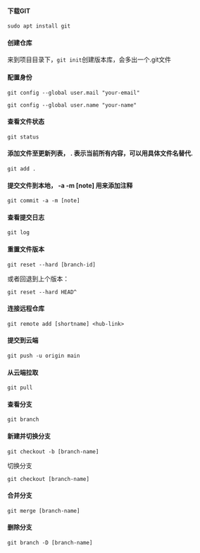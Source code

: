 #### 下载GIT

`sudo apt install git`

#### 创建仓库

来到项目目录下，`git init`创建版本库，会多出一个.git文件

#### 配置身份

`git config --global user.mail "your-email"`

`git config --global user.name "your-name"`

#### 查看文件状态

`git status`

#### 添加文件至更新列表， . 表示当前所有内容，可以用具体文件名替代.

`git add .`

#### 提交文件到本地， -a -m [note] 用来添加注释

`git commit -a -m [note]`

#### 查看提交日志

`git log`

#### 重置文件版本

`git reset --hard [branch-id]`

或者回退到上个版本：

`git reset --hard HEAD^`

#### 连接远程仓库

`git remote add [shortname] <hub-link>`



#### 提交到云端

`git push -u origin main`

#### 从云端拉取

`git pull`

#### 查看分支

`git branch`

#### 新建并切换分支

`git checkout -b [branch-name]`

切换分支

`git checkout [branch-name]`

#### 合并分支

`git merge [branch-name]`

#### 删除分支

`git branch -D [branch-name]`

